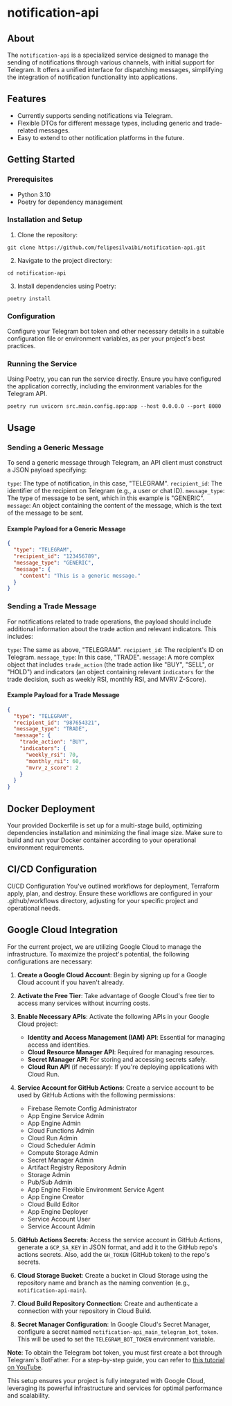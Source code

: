 # notification-api

## About

The `notification-api` is a specialized service designed to manage the sending of notifications through various channels, with initial support for Telegram. It offers a unified interface for dispatching messages, simplifying the integration of notification functionality into applications.

## Features

- Currently supports sending notifications via Telegram.
- Flexible DTOs for different message types, including generic and trade-related messages.
- Easy to extend to other notification platforms in the future.

## Getting Started

### Prerequisites

- Python 3.10
- Poetry for dependency management

### Installation and Setup

1. Clone the repository:
```
git clone https://github.com/felipesilvaibi/notification-api.git
```

2. Navigate to the project directory:
```
cd notification-api
```

3. Install dependencies using Poetry:
```
poetry install
```

### Configuration

Configure your Telegram bot token and other necessary details in a suitable configuration file or environment variables, as per your project's best practices.

### Running the Service

Using Poetry, you can run the service directly. Ensure you have configured the application correctly, including the environment variables for the Telegram API.
```
poetry run uvicorn src.main.config.app:app --host 0.0.0.0 --port 8080
```

## Usage

### Sending a Generic Message
To send a generic message through Telegram, an API client must construct a JSON payload specifying:

`type`: The type of notification, in this case, "TELEGRAM".
`recipient_id`: The identifier of the recipient on Telegram (e.g., a user or chat ID).
`message_type`: The type of message to be sent, which in this example is "GENERIC".
`message`: An object containing the content of the message, which is the text of the message to be sent.

#### Example Payload for a Generic Message
```json
{
  "type": "TELEGRAM",
  "recipient_id": "123456789",
  "message_type": "GENERIC",
  "message": {
    "content": "This is a generic message."
  }
}
```

### Sending a Trade Message
For notifications related to trade operations, the payload should include additional information about the trade action and relevant indicators. This includes:

`type`: The same as above, "TELEGRAM".
`recipient_id`: The recipient's ID on Telegram.
`message_type`: In this case, "TRADE".
`message`: A more complex object that includes `trade_action` (the trade action like "BUY", "SELL", or "HOLD") and indicators (an object containing relevant `indicators` for the trade decision, such as weekly RSI, monthly RSI, and MVRV Z-Score).

#### Example Payload for a Trade Message
```json
{
  "type": "TELEGRAM",
  "recipient_id": "987654321",
  "message_type": "TRADE",
  "message": {
    "trade_action": "BUY",
    "indicators": {
      "weekly_rsi": 70,
      "monthly_rsi": 60,
      "mvrv_z_score": 2
    }
  }
}
```

## Docker Deployment
Your provided Dockerfile is set up for a multi-stage build, optimizing dependencies installation and minimizing the final image size. Make sure to build and run your Docker container according to your operational environment requirements.

## CI/CD Configuration
CI/CD Configuration
You've outlined workflows for deployment, Terraform apply, plan, and destroy. Ensure these workflows are configured in your .github/workflows directory, adjusting for your specific project and operational needs.

## Google Cloud Integration

For the current project, we are utilizing Google Cloud to manage the infrastructure. To maximize the project's potential, the following configurations are necessary:

1. **Create a Google Cloud Account**: Begin by signing up for a Google Cloud account if you haven't already.

2. **Activate the Free Tier**: Take advantage of Google Cloud's free tier to access many services without incurring costs.

3. **Enable Necessary APIs**: Activate the following APIs in your Google Cloud project:
   - **Identity and Access Management (IAM) API**: Essential for managing access and identities.
   - **Cloud Resource Manager API**: Required for managing resources.
   - **Secret Manager API**: For storing and accessing secrets safely.
   - **Cloud Run API** (if necessary): If you're deploying applications with Cloud Run.

4. **Service Account for GitHub Actions**: Create a service account to be used by GitHub Actions with the following permissions:
   - Firebase Remote Config Administrator
   - App Engine Service Admin
   - App Engine Admin
   - Cloud Functions Admin
   - Cloud Run Admin
   - Cloud Scheduler Admin
   - Compute Storage Admin
   - Secret Manager Admin
   - Artifact Registry Repository Admin
   - Storage Admin
   - Pub/Sub Admin
   - App Engine Flexible Environment Service Agent
   - App Engine Creator
   - Cloud Build Editor
   - App Engine Deployer
   - Service Account User
   - Service Account Admin

5. **GitHub Actions Secrets**: Access the service account in GitHub Actions, generate a `GCP_SA_KEY` in JSON format, and add it to the GitHub repo's actions secrets. Also, add the `GH_TOKEN` (GitHub token) to the repo's secrets.

6. **Cloud Storage Bucket**: Create a bucket in Cloud Storage using the repository name and branch as the naming convention (e.g., `notification-api-main`).

7. **Cloud Build Repository Connection**: Create and authenticate a connection with your repository in Cloud Build.

8. **Secret Manager Configuration**: In Google Cloud's Secret Manager, configure a secret named `notification-api_main_telegram_bot_token`. This will be used to set the `TELEGRAM_BOT_TOKEN` environment variable.

**Note**: To obtain the Telegram bot token, you must first create a bot through Telegram's BotFather. For a step-by-step guide, you can refer to [this tutorial on YouTube](https://www.youtube.com/watch?v=UQrcOj63S2o).

This setup ensures your project is fully integrated with Google Cloud, leveraging its powerful infrastructure and services for optimal performance and scalability.
